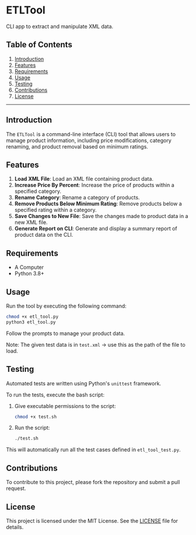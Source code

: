# ETLTool
CLI app to extract and manipulate XML data.

## Table of Contents

1. [Introduction](#introduction)
2. [Features](#features)
3. [Requirements](#requirements)
5. [Usage](#usage)
6. [Testing](#testing)
7. [Contributions](#contributions)
8. [License](#license)

---

## Introduction

The `ETLTool` is a command-line interface (CLI) tool that allows users to manage product information, including price modifications, category renaming, and product removal based on minimum ratings.

## Features

1. **Load XML File**: Load an XML file containing product data.
2. **Increase Price By Percent**: Increase the price of products within a specified category.
3. **Rename Category**: Rename a category of products.
4. **Remove Products Below Minimum Rating**: Remove products below a specified rating within a category.
5. **Save Changes to New File**: Save the changes made to product data in a new XML file.
6. **Generate Report on CLI**: Generate and display a summary report of product data on the CLI.

## Requirements
- A Computer
- Python 3.8+

## Usage

Run the tool by executing the following command:

```bash
chmod +x etl_tool.py
python3 etl_tool.py
```

Follow the prompts to manage your product data. 

Note: The given test data is in `test.xml` -> use this as the path of the file to load.

## Testing

Automated tests are written using Python's `unittest` framework. 

To run the tests, execute the bash script:

1. Give executable permissions to the script:
    ```bash
    chmod +x test.sh
    ```
2. Run the script:
    ```bash
    ./test.sh
    ```

This will automatically run all the test cases defined in `etl_tool_test.py`.

## Contributions

To contribute to this project, please fork the repository and submit a pull request.

## License

This project is licensed under the MIT License. See the [LICENSE](LICENSE) file for details.
